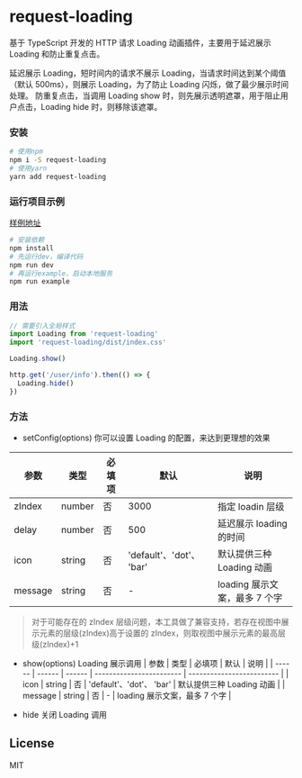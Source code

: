 # request-loading

基于 TypeScript 开发的 HTTP 请求 Loading 动画插件，主要用于延迟展示 Loading 和防止重复点击。

延迟展示 Loading，短时间内的请求不展示 Loading，当请求时间达到某个阈值（默认 500ms），则展示 Loading，为了防止 Loading 闪烁，做了最少展示时间处理。
防重复点击，当调用 Loading show 时，则先展示透明遮罩，用于阻止用户点击，Loading hide 时，则移除该遮罩。

### 安装

```bash
# 使用npm
npm i -S request-loading
# 使用yarn
yarn add request-loading
```

### 运行项目示例

[样例地址](https://willianlu.github.io/request-loading/)

```bash
# 安装依赖
npm install
# 先运行dev，编译代码
npm run dev
# 再运行example，启动本地服务
npm run example
```

### 用法

```ts
// 需要引入全局样式
import Loading from 'request-loading'
import 'request-loading/dist/index.css'

Loading.show()

http.get('/user/info').then(() => {
  Loading.hide()
})
```

### 方法

- setConfig(options)
  你可以设置 Loading 的配置，来达到更理想的效果

| 参数    | 类型   | 必填项 | 默认                     | 说明                          |
| ------- | ------ | ------ | ------------------------ | ----------------------------- |
| zIndex  | number | 否     | 3000                     | 指定 loadin 层级              |
| delay   | number | 否     | 500                      | 延迟展示 loading 的时间       |
| icon    | string | 否     | 'default'、'dot'、 'bar' | 默认提供三种 Loading 动画     |
| message | string | 否     | -                        | loading 展示文案，最多 7 个字 |

> 对于可能存在的 zIndex 层级问题，本工具做了兼容支持，若存在视图中展示元素的层级(zIndex)高于设置的 zIndex，则取视图中展示元素的最高层级(zIndex)+1

- show(options)
  Loading 展示调用
  | 参数 | 类型 | 必填项 | 默认 | 说明 |
  | ------ | ------ | ------ | ------------------------ | ------------------------- |
  | icon | string | 否 | 'default'、'dot'、 'bar' | 默认提供三种 Loading 动画 |
  | message | string | 否 | - | loading 展示文案，最多 7 个字 |

- hide
  关闭 Loading 调用

## License

MIT
